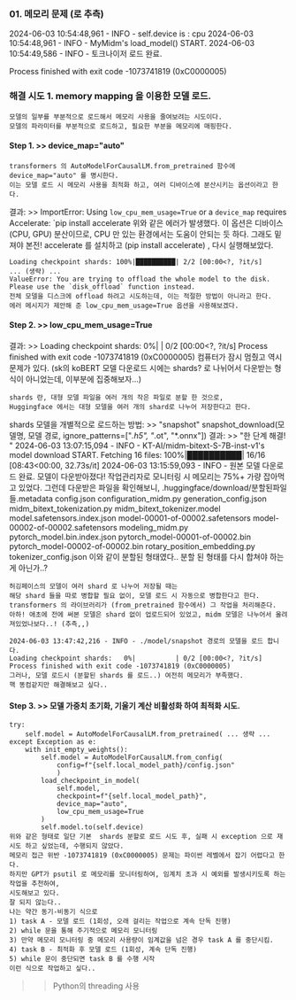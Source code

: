 ### 01. 메모리 문제 (로 추측)
2024-06-03 10:54:48,961 - INFO - self.device is : cpu
2024-06-03 10:54:48,961 - INFO - MyMidm's load_model() START.
2024-06-03 10:54:49,586 - INFO - 토크나이저 로드 완료.
>>
Process finished with exit code -1073741819 (0xC0000005)

### 해결 시도 1. memory mapping 을 이용한 모델 로드.
    모델의 일부를 부분적으로 로드해서 메모리 사용을 줄여보려는 시도이다.
    모델의 파라미터를 부분적으로 로드하고, 필요한 부분을 메모리에 매핑한다.

#### Step 1. >> device_map="auto"
    transformers 의 AutoModelForCausalLM.from_pretrained 함수에 device_map="auto" 를 명시한다.
    이는 모델 로드 시 메모리 사용을 최적화 하고, 여러 디바이스에 분산시키는 옵션이라고 한다.
결과: >>
    ImportError: Using `low_cpu_mem_usage=True` or a `device_map` requires Accelerate: `pip install accelerate
    위와 같은 에러가 발생했다. 이 옵션은 디바이스(CPU, GPU) 분산이므로, CPU 만 있는 환경에서는 도움이 안되는 듯 하다.
    그래도 밑져야 본전! accelerate 를 설치하고 (pip install accelerate) , 다시 실행해보았다.
>>
    Loading checkpoint shards: 100%|██████████| 2/2 [00:00<?, ?it/s]
    ... (생략) ...
    ValueError: You are trying to offload the whole model to the disk. Please use the `disk_offload` function instead.
    전체 모델을 디스크에 offload 하려고 시도하는데, 이는 적절한 방법이 아니라고 한다.
    에러 메시지가 제안해 준 low_cpu_mem_usage=True 옵션을 사용해보겠다.
#### Step 2. >> low_cpu_mem_usage=True
결과: >>
    Loading checkpoint shards:   0%|          | 0/2 [00:00<?, ?it/s]
    Process finished with exit code -1073741819 (0xC0000005)
    컴퓨터가 잠시 멈췄고 역시 문제가 있다.
    (sk의 koBERT 모델 다운로드 시에는 shards? 로 나뉘어서 다운받는 형식이 아니었는데, 이부분에 집중해보자...)

    shards 란, 대형 모델 파일을 여러 개의 작은 파일로 분할 한 것으로, 
    Huggingface 에서는 대형 모델을 여러 개의 shard로 나누어 저장한다고 한다.

shards 모델을 개별적으로 로드하는 방법: >> "snapshot"
    snapshot_download(모델명, 모델 경로, ignore_patterns=["*.h5", "*.ot", "*.onnx"])
결과: >> "한 단계 해결! "
    2024-06-03 13:07:15,094 - INFO - KT-AI/midm-bitext-S-7B-inst-v1's model download START.
    Fetching 16 files: 100%|██████████| 16/16 [08:43<00:00, 32.73s/it]
    2024-06-03 13:15:59,093 - INFO - 원본 모델 다운로드 완료.
    모델이 다운받아졌다! 작업관리자로 모니터링 시 메모리는 75%+ 가량 잡아먹고 있었다.
    그런데 다운받은 파일을 확인해보니, 
    .huggingface/download/분할된파일들.metadata
    config.json
    configuration_midm.py
    generation_config.json
    midm_bitext_tokenization.py
    midm_bitext_tokenizer.model
    model.safetensors.index.json
    model-00001-of-00002.safetensors
    model-00002-of-00002.safetensors
    modeling_midm.py
    pytorch_model.bin.index.json
    pytorch_model-00001-of-00002.bin
    pytorch_model-00002-of-00002.bin
    rotary_position_embedding.py
    tokenizer_config.json
    이와 같이 분할된 형태였다..  분할 된 형태를 다시 합쳐야 하는게 아닌가..?
>> 
    허깅페이스의 모델이 여러 shard 로 나누어 저장될 때는
    해당 shard 들을 따로 병합할 필요 없이, 모델 로드 시 자동으로 병합한다고 한다.
    transformers 의 라이브러리가 (from_pretrained 함수에서) 그 작업을 처리해준다.
    아하! 애초에 전에 써본 모델은 shard 없이 업로드되어 있었고, midm 모델은 나누어서 올려져있었나보다..! (추측,,)

    2024-06-03 13:47:42,216 - INFO - ./model/snapshot 경로의 모델을 로드 합니다.
    Loading checkpoint shards:   0%|          | 0/2 [00:00<?, ?it/s]
    Process finished with exit code -1073741819 (0xC0000005)
    그러나, 모델 로드시 (분할된 shards 를 로드..) 여전히 메모리가 부족했다.
    핵 똥컴같지만 해결해보고 싶다..

#### Step 3. >> 모델 가중치 초기화, 기울기 계산 비활성화 하여 최적화 시도.
>>
    try:
        self.model = AutoModelForCausalLM.from_pretrained( ... 생략 ... 
    except Exception as e:
        with init_empty_weights():
            self.model = AutoModelForCausalLM.from_config(
                config=f"{self.local_model_path}/config.json"
                )
            load_checkpoint_in_model(
                self.model,
                checkpoint=f"{self.local_model_path}",
                device_map="auto",
                low_cpu_mem_usage=True
            )
            self.model.to(self.device)
    위와 같은 형태로 일단 기본  shards 분할로 로드 시도 후, 실패 시 exception 으로 재시도 하고 싶었는데, 수행되지 않았다.
    메모리 접근 위반 -1073741819 (0xC0000005) 문제는 파이썬 레벨에서 잡기 어렵다고 한다.
    하지만 GPT가 psutil 로 메모리를 모니터링하여, 임계치 초과 시 예외를 발생시키도록 하는 작업을 추천하여,
    시도해보고 있다.
    잘 되지 않는다..
    나는 약간 동기-비동기 식으로 
    1) task A - 모델 로드 (1회성, 오래 걸리는 작업으로 계속 단독 진행)
    2) while 문을 통해 주기적으로 메모리 모니터링
    3) 만약 메모리 모니터링 중 메모리 사용량이 임계값을 넘은 경우 task A 를 중단시킴.
    4) task B - 최적화 후 모델 로드 (1회성, 계속 단독 진행)
    5) while 문이 중단되면 task B 를 수행 시작
    이런 식으로 작업하고 싶다..

>> Python의 threading 사용






